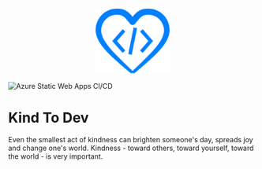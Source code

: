<p align="center"><img width="150" src="docs/dev-kindness.png"></p>

![Azure Static Web Apps CI/CD](https://github.com/ksivamuthu/dev-kindness-app/workflows/Azure%20Static%20Web%20Apps%20CI/CD/badge.svg?branch=master)

# Kind To Dev

Even the smallest act of kindness can brighten someone's day, spreads joy and change one's world. Kindness - toward others, toward yourself, toward the world - is very important.

